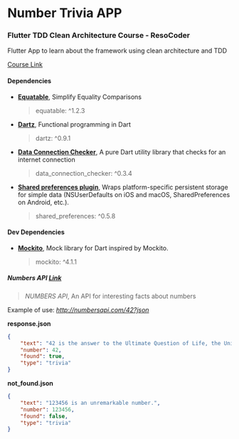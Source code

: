 # Number Trivia APP

### Flutter TDD Clean Architecture Course - ResoCoder

Flutter App to learn about the framework using clean architecture and TDD

[Course Link](https://resocoder.com/category/tutorials/flutter/tdd-clean-architecture/)

#### Dependencies
- [**Equatable**](https://pub.dev/packages/equatable), Simplify Equality Comparisons
    > equatable: ^1.2.3
- [**Dartz**](https://pub.dev/packages/dartz), Functional programming in Dart
    > dartz: ^0.9.1
- [**Data Connection Checker**](https://pub.dev/packages/data_connection_checker), A pure Dart utility library that checks for an internet connection
    > data_connection_checker: ^0.3.4
- [**Shared preferences plugin**](https://pub.dev/packages/shared_preferences), Wraps platform-specific persistent storage for simple data (NSUserDefaults on iOS and macOS, SharedPreferences on Android, etc.).
    > shared_preferences: ^0.5.8

#### Dev Dependencies
- [**Mockito**](https://pub.dev/packages/mockito), Mock library for Dart inspired by Mockito.
    > mockito: ^4.1.1


##### Numbers API [Link](http://numbersapi.com/#42)
>  *NUMBERS API*, An API for interesting facts about numbers

Example of use: *http://numbersapi.com/42?json*

__response.json__
```json
{
    "text": "42 is the answer to the Ultimate Question of Life, the Universe, and Everything.",
    "number": 42,
    "found": true,
    "type": "trivia"
}
```
__not_found.json__
```json
{
    "text": "123456 is an unremarkable number.",
    "number": 123456,
    "found": false,
    "type": "trivia"
}
```


